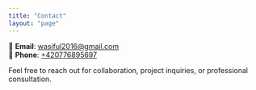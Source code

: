 ```yaml
---
title: "Contact"
layout: "page"
---
```


📧 **Email**: [wasiful2016@gmail.com](mailto:wasiful2016@gmail.com)  
📱 **Phone**: [+420776895697](tel:+420776895697)

Feel free to reach out for collaboration, project inquiries, or professional consultation.
